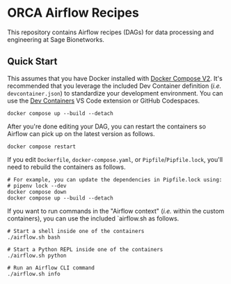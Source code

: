 # ORCA Airflow Recipes

This repository contains Airflow recipes (DAGs) for data processing and engineering at Sage Bionetworks.

## Quick Start

This assumes that you have Docker installed with [Docker Compose V2](https://docs.docker.com/compose/compose-v2/). It's recommended that you leverage the included Dev Container definition (_i.e._ `devcontainer.json`) to standardize your development environment. You can use the [Dev Containers](https://marketplace.visualstudio.com/items?itemName=ms-vscode-remote.remote-containers) VS Code extension or GitHub Codespaces.

```console
docker compose up --build --detach
```

After you're done editing your DAG, you can restart the containers so Airflow can pick up on the latest version as follows.

```console
docker compose restart
```

If you edit `Dockerfile`, `docker-compose.yaml`, or `Pipfile`/`Pipfile.lock`, you'll need to rebuild the containers as follows. 

```console
# For example, you can update the dependencies in Pipfile.lock using:
# pipenv lock --dev
docker compose down
docker compose up --build --detach
```

If you want to run commands in the "Airflow context" (_i.e._ within the custom containers), you can use the included `airflow.sh as follows.

```console
# Start a shell inside one of the containers
./airflow.sh bash

# Start a Python REPL inside one of the containers
./airflow.sh python

# Run an Airflow CLI command
./airflow.sh info
```
